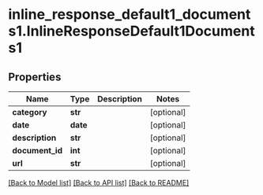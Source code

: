 # inline_response_default1_documents1.InlineResponseDefault1Documents1

## Properties
Name | Type | Description | Notes
------------ | ------------- | ------------- | -------------
**category** | **str** |  | [optional]
**date** | **date** |  | [optional]
**description** | **str** |  | [optional]
**document_id** | **int** |  | [optional]
**url** | **str** |  | [optional]

[[Back to Model list]](../README.md#documentation-for-models) [[Back to API list]](../README.md#documentation-for-api-endpoints) [[Back to README]](../README.md)
